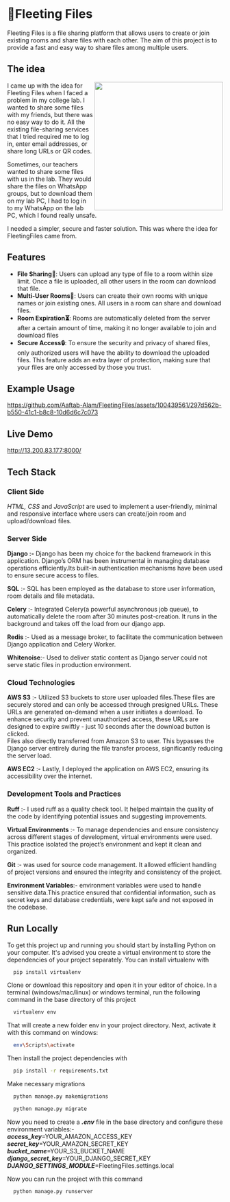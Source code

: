 # 📁Fleeting Files


Fleeting Files is a file sharing platform that allows users to create or join existing rooms and share files with each other. The aim of this project is to provide a fast and easy way to share files among multiple users.


## The idea

<img align="right" height="300" src="https://github.com/Aaftab-Alam/FleetingFiles/assets/100439561/37c3dc30-5d3c-480f-979f-c0e9ef65c1a9" />

I came up with the idea for Fleeting Files when I faced a problem in my college lab. I wanted to share some files with my friends, but there was no easy way to do it. All the existing file-sharing services that I tried required me to log in, enter email addresses, or share long URLs or QR codes.   

Sometimes, our teachers wanted to share some files with us in the lab. They would share the files on WhatsApp groups, but to download them on my lab PC, I had to log in to my WhatsApp on the lab PC, which I found really unsafe.   

I needed a simpler, secure and faster solution. This was where the idea for FleetingFiles came from.

## Features

- **File Sharing🚀**: Users can upload any type of file to a room within size limit. Once a file is uploaded, all other users in the room can download that file.
- **Multi-User Rooms👥**: Users can create their own rooms with unique names or join existing ones. All users in a room can share and download files.
- **Room Expiration⏳**: Rooms are automatically deleted from the server after a certain amount of time, making it no longer available to join and download files
- **Secure Access🔒**:  To ensure the security and privacy of shared files, only authorized users will have the ability to download the uploaded files. This feature adds an extra layer of protection, making sure that your files are only accessed by those you trust.

## Example Usage
https://github.com/Aaftab-Alam/FleetingFiles/assets/100439561/297d562b-b550-41c1-b8c8-10d6d6c7c073

## Live Demo
http://13.200.83.177:8000/


## Tech Stack

### Client Side
*HTML, CSS* and *JavaScript* are used to 
implement a user-friendly, minimal and responsive interface where users can create/join room and upload/download files.

### Server Side
**Django :-** Django has been my choice for the backend framework in this application. Django’s ORM has been instrumental in managing database operations efficiently.Its built-in authentication mechanisms have been used to ensure secure access to files.

**SQL** :- SQL has been employed as the database to store user information, room details and file metadata.

**Celery** :- Integrated Celery(a powerful asynchronous job queue), to automatically delete the room after 30 minutes post-creation. It runs in the background and takes off the load from our django app.

**Redis** :- Used as a message broker, to facilitate the communication between Django application and Celery Worker.

**Whitenoise**:- Used to deliver static content as Django server could not serve static files in production environment.

 ### Cloud Technologies
**AWS S3** :- Utilized S3 buckets to store user uploaded files.These files are securely stored and can only be accessed through presigned URLs. These URLs are generated on-demand when a user initiates a download. To enhance security and prevent unauthorized access, these URLs are designed to expire swiftly - just 10 seconds after the download button is clicked.  
Files also directly transferred from Amazon S3 to user. This bypasses the Django server entirely during the file transfer process, significantly reducing the server load.

**AWS EC2** :- Lastly, I deployed the application on AWS EC2, ensuring its accessibility over the internet.

### Development Tools and Practices
**Ruff** :- I used ruff as a quality check tool. It helped maintain the quality of the code by identifying potential issues and suggesting improvements.

**Virtual Environments** :- To manage dependencies and ensure consistency across different stages of development, virtual environments were used. This practice isolated the project’s environment and kept it clean and organized.

**Git** :- was used for source code management. It allowed efficient handling of project versions and ensured the integrity and consistency of the project.

**Environment Variables**:- environment variables were used to handle sensitive data.This practice ensured that confidential information, such as secret keys and database credentials, were kept safe and not exposed in the codebase.





## Run Locally

To get this project up and running you should start by installing Python on your computer. It's advised you create a virtual environment to store the dependencies of your project separately. You can install virtualenv with

```bash
  pip install virtualenv
```

Clone or download this repository and open it in your editor of choice. In a terminal (windows/mac/linux) or windows terminal, run the following command in the base directory of this project

```bash
  virtualenv env
```

That will create a new folder env in your project directory. Next, activate it with this command on windows:

```bash
  env\Scripts\activate
```

Then install the project dependencies with

```bash
  pip install -r requirements.txt
```
Make necessary migrations
```bash
  python manage.py makemigrations
```
```bash
  python manage.py migrate
```
Now you need to create a ***.env*** file in the base directory and configure these environment variables:-  
***access_key***=YOUR_AMAZON_ACCESS_KEY  
***secret_key***=YOUR_AMAZON_SECRET_KEY  
***bucket_name***=YOUR_S3_BUCKET_NAME  
***django_secret_key***=YOUR_DJANGO_SECRET_KEY  
***DJANGO_SETTINGS_MODULE***=FleetingFiles.settings.local  

Now you can run the project with this command
```bash
  python manage.py runserver
```

